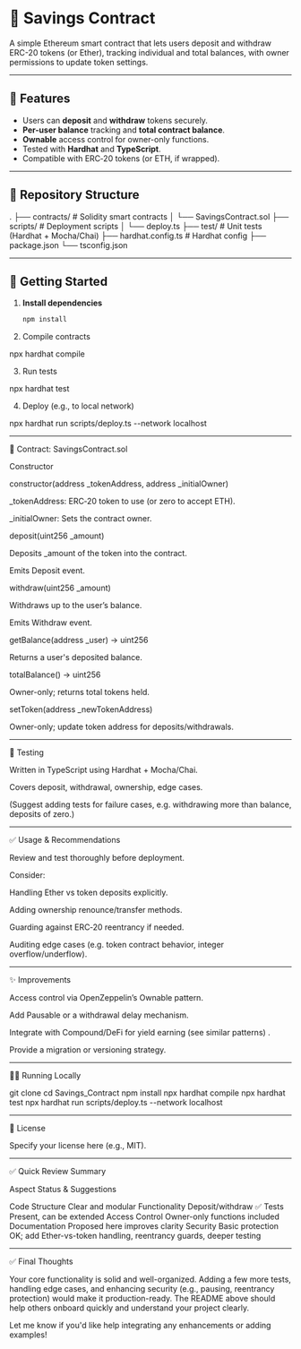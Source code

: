 
# 🏦 Savings Contract

A simple Ethereum smart contract that lets users deposit and withdraw ERC-20 tokens (or Ether), tracking individual and total balances, with owner permissions to update token settings.

---

## 🔧 Features

- Users can **deposit** and **withdraw** tokens securely.
- **Per-user balance** tracking and **total contract balance**.
- **Ownable** access control for owner-only functions.
- Tested with **Hardhat** and **TypeScript**.
- Compatible with ERC‑20 tokens (or ETH, if wrapped).

---

## 📁 Repository Structure

. ├── contracts/             # Solidity smart contracts │   └── SavingsContract.sol ├── scripts/               # Deployment scripts │   └── deploy.ts ├── test/                  # Unit tests (Hardhat + Mocha/Chai) ├── hardhat.config.ts      # Hardhat config ├── package.json └── tsconfig.json

---

## 🚀 Getting Started

1. **Install dependencies**
   ```bash
   npm install

2. Compile contracts

npx hardhat compile


3. Run tests

npx hardhat test


4. Deploy (e.g., to local network)

npx hardhat run scripts/deploy.ts --network localhost




---

📜 Contract: SavingsContract.sol

Constructor

constructor(address _tokenAddress, address _initialOwner)

_tokenAddress: ERC‑20 token to use (or zero to accept ETH).

_initialOwner: Sets the contract owner.


deposit(uint256 _amount)

Deposits _amount of the token into the contract.

Emits Deposit event.


withdraw(uint256 _amount)

Withdraws up to the user’s balance.

Emits Withdraw event.


getBalance(address _user) → uint256

Returns a user's deposited balance.

totalBalance() → uint256

Owner-only; returns total tokens held.

setToken(address _newTokenAddress)

Owner-only; update token address for deposits/withdrawals.


---

🧪 Testing

Written in TypeScript using Hardhat + Mocha/Chai.

Covers deposit, withdrawal, ownership, edge cases.

(Suggest adding tests for failure cases, e.g. withdrawing more than balance, deposits of zero.)



---

✅ Usage & Recommendations

Review and test thoroughly before deployment.

Consider:

Handling Ether vs token deposits explicitly.

Adding ownership renounce/transfer methods.

Guarding against ERC‑20 reentrancy if needed.

Auditing edge cases (e.g. token contract behavior, integer overflow/underflow).




---

✨ Improvements

Access control via OpenZeppelin’s Ownable pattern.

Add Pausable or a withdrawal delay mechanism.

Integrate with Compound/DeFi for yield earning (see similar patterns)  .

Provide a migration or versioning strategy.



---

👨‍💻 Running Locally

git clone <repo-url>
cd Savings_Contract
npm install
npx hardhat compile
npx hardhat test
npx hardhat run scripts/deploy.ts --network localhost


---

📄 License

Specify your license here (e.g., MIT).


---

✅ Quick Review Summary

Aspect	Status & Suggestions

Code Structure	Clear and modular
Functionality	Deposit/withdraw ✅
Tests	Present, can be extended
Access Control	Owner-only functions included
Documentation	Proposed here improves clarity
Security	Basic protection OK; add Ether-vs-token handling, reentrancy guards, deeper testing



---

✅ Final Thoughts

Your core functionality is solid and well-organized. Adding a few more tests, handling edge cases, and enhancing security (e.g., pausing, reentrancy protection) would make it production-ready. The README above should help others onboard quickly and understand your project clearly.

Let me know if you'd like help integrating any enhancements or adding examples!

